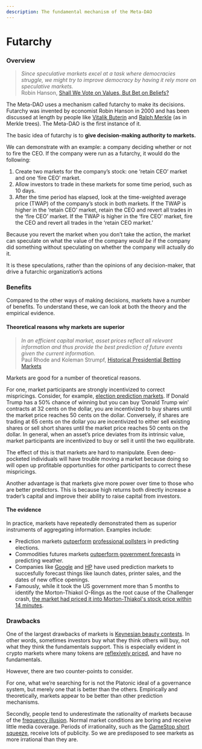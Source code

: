 ```yaml
---
description: The fundamental mechanism of the Meta-DAO
---
```


# Futarchy

### Overview <a href="#overview" id="overview"></a>

> _Since speculative markets excel at a task where democracies struggle, we might try to improve democracy by having it rely more on speculative markets._\
> Robin Hanson, [Shall We Vote on Values, But Bet on Beliefs?](http://hanson.gmu.edu/futarchy2013.pdf)

The Meta-DAO uses a mechanism called futarchy to make its decisions. Futarchy was invented by economist Robin Hanson in 2000 and has been discussed at length by people like [Vitalik Buterin](https://blog.ethereum.org/2014/08/21/introduction-futarchy) and [Ralph Merkle](https://www.ralphmerkle.com/papers/DAOdemocracyDraft.pdf) (as in Merkle trees). The Meta-DAO is the first instance of it.

The basic idea of futarchy is to **give decision-making authority to markets.**

We can demonstrate with an example: a company deciding whether or not to fire the CEO. If the company were run as a futarchy, it would do the following:

1. Create two markets for the company’s stock: one ‘retain CEO’ market and one ‘fire CEO’ market.
2. Allow investors to trade in these markets for some time period, such as 10 days.
3. After the time period has elapsed, look at the time-weighted average price (TWAP) of the company’s stock in both markets. If the TWAP is higher in the ‘retain CEO’ market, retain the CEO and revert all trades in the ‘fire CEO’ market. If the TWAP is higher in the ‘fire CEO’ market, fire the CEO and revert all trades in the ‘retain CEO market.’

Because you revert the market when you don’t take the action, the market can speculate on what the value of the company _would be_ if the company did something without speculating on whether the company will actually do it.

It is these speculations, rather than the opinions of any decision-maker, that drive a futarchic organization’s actions

### &#x20;Benefits <a href="#benefits" id="benefits"></a>

Compared to the other ways of making decisions, markets have a number of benefits. To understand these, we can look at both the theory and the empirical evidence.

#### &#x20;Theoretical reasons why markets are superior <a href="#theoretical-reasons-why-markets-are-superior" id="theoretical-reasons-why-markets-are-superior"></a>

> _In an efficient capital market, asset prices reflect all relevant information and thus provide the best prediction of future events given the current information._\
> Paul Rhode and Koleman Strumpf, [Historical Presidential Betting Markets](https://users.wfu.edu/strumpks/papers/JEP\_2004.pdf)

Markets are good for a number of theoretical reasons.

For one, market participants are strongly incentivized to correct mispricings. Consider, for example, [election prediction markets](https://en.wikipedia.org/wiki/Election\_stock\_market). If Donald Trump has a 50% chance of winning but you can buy ‘Donald Trump win’ contracts at 32 cents on the dollar, you are incentivized to buy shares until the market price reaches 50 cents on the dollar. Conversely, if shares are trading at 65 cents on the dollar you are incentivized to either sell existing shares or sell short shares until the market price reaches 50 cents on the dollar. In general, when an asset’s price deviates from its intrinsic value, market participants are incentivized to buy or sell it until the two equilibrate.

The effect of this is that markets are hard to manipulate. Even deep-pocketed individuals will have trouble moving a market because doing so will open up profitable opportunities for other participants to correct these mispricings.

Another advantage is that markets give more power over time to those who are better predictors. This is because high returns both directly increase a trader’s capital and improve their ability to raise capital from investors.

#### &#x20;The evidence <a href="#the-evidence" id="the-evidence"></a>

In practice, markets have repeatedly demonstrated them as superior instruments of aggregating information. Examples include:

* Prediction markets [outperform](https://repository.arizona.edu/bitstream/handle/10150/666656/azu\_etd\_hr\_2021\_0133\_sip1\_m.pdf?sequence=1) [professional pollsters](https://www.jstor.org/stable/40467652) in predicting elections.
* Commodities futures markets [outperform government forecasts](https://www.jstor.org/stable/40467652) in predicting weather.
* Companies like [Google](https://googleblog.blogspot.com/2005/09/putting-crowd-wisdom-to-work.html) and [HP](https://authors.library.caltech.edu/44358/1/wp1131.pdf) have used prediction markets to succesfully forecast things like launch dates, printer sales, and the dates of new office openings.
* Famously, while it took the US government more than 5 months to identify the Morton-Thiakol O-Rings as the root cause of the Challenger crash, [the market had priced it into Morton-Thiakol's stock price within 14 minutes](https://maloney.people.clemson.edu/855/9.pdf).

### &#x20;Drawbacks <a href="#drawbacks" id="drawbacks"></a>

One of the largest drawbacks of markets is [Keynesian beauty contests](https://en.wikipedia.org/wiki/Keynesian\_beauty\_contest). In other words, sometimes investors buy what they think others will buy, not what they think the fundamentals support. This is especially evident in crypto markets where many tokens are [reflexively priced](https://www.epsilonmgmt.com/blog/reflexivity/), and have no fundamentals.

However, there are two counter-points to consider.

For one, what we’re searching for is not the Platonic ideal of a governance system, but merely one that is better than the others. Empirically and theoretically, markets appear to be better than other prediction mechanisms.

Secondly, people tend to underestimate the rationality of markets because of the [frequency illusion](https://en.wikipedia.org/wiki/Frequency\_illusion). Normal market conditions are boring and receive little media coverage. Periods of irrationality, such as the [GameStop short squeeze](https://en.wikipedia.org/wiki/GameStop\_short\_squeeze), receive lots of publicity. So we are predisposed to see markets as more irrational than they are.
